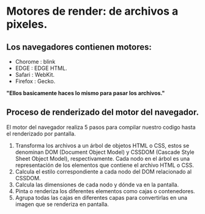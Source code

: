 # Motores de render: de archivos a pixeles.


## Los navegadores contienen motores:
* Chorome : blink
* EDGE : EDGE HTML.
* Safari : WebKit.
* Firefox : Gecko.

**"Ellos basicamente haces lo mismo para pasar los archivos."**

## Proceso de renderizado del motor del navegador.

El motor del navegador realiza 5 pasos para compilar nuestro codigo hasta el renderizado por pantalla.

1. Transforma los archivos a un árbol de objetos HTML o CSS, estos se denominan DOM (Document Object Model) y CSSDOM (Cascade Style Sheet Object Model), respectivamente. Cada nodo en el árbol es una representación de los elementos que contiene el archivo HTML o CSS.
2. Calcula el estilo correspondiente a cada nodo del DOM relacionado al CSSDOM.
3. Calcula las dimensiones de cada nodo y dónde va en la pantalla.
4. Pinta o renderiza los diferentes elementos como cajas o contenedores.
5. Agrupa todas las cajas en diferentes capas para convertirlas en una imagen que se renderiza en pantalla.




